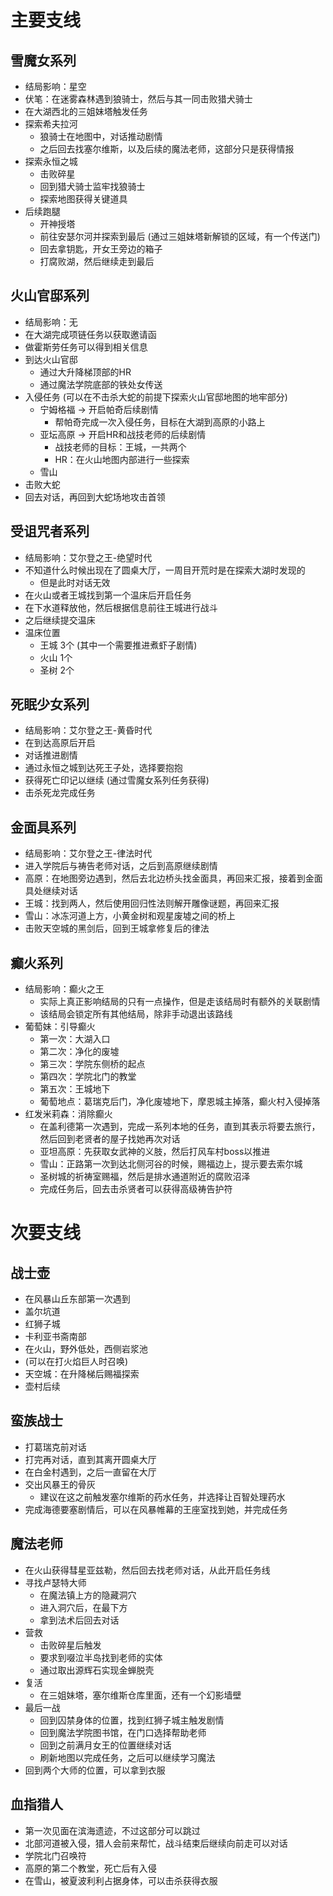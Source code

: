 # 主要支线
## 雪魔女系列
- 结局影响：星空
- 伏笔：在迷雾森林遇到狼骑士，然后与其一同击败猎犬骑士
- 在大湖西北的三姐妹塔触发任务
- 探索希夫拉河
	- 狼骑士在地图中，对话推动剧情
	- 之后回去找塞尔维斯，以及后续的魔法老师，这部分只是获得情报
- 探索永恒之城
	- 击败碎星
	- 回到猎犬骑士监牢找狼骑士
	- 探索地图获得关键道具
- 后续跑腿
	- 开神授塔
	- 前往安瑟尔河并探索到最后 (通过三姐妹塔新解锁的区域，有一个传送门)
	- 回去拿钥匙，开女王旁边的箱子
	- 打腐败湖，然后继续走到最后

## 火山官邸系列
- 结局影响：无
- 在大湖完成项链任务以获取邀请函
- 做霍斯劳任务可以得到相关信息
- 到达火山官邸
	- 通过大升降梯顶部的HR
	- 通过魔法学院底部的铁处女传送
- 入侵任务 (可以在不击杀大蛇的前提下探索火山官邸地图的地牢部分)
	- 宁姆格福 -> 开启帕奇后续剧情
		- 帮帕奇完成一次入侵任务，目标在大湖到高原的小路上
	- 亚坛高原 -> 开启HR和战技老师的后续剧情
		- 战技老师的目标：王城，一共两个
		- HR：在火山地图内部进行一些探索
	- 雪山
- 击败大蛇
- 回去对话，再回到大蛇场地攻击首领

## 受诅咒者系列
- 结局影响：艾尔登之王-绝望时代
- 不知道什么时候出现在了圆桌大厅，一周目开荒时是在探索大湖时发现的
	- 但是此时对话无效
- 在火山或者王城找到第一个温床后开启任务
- 在下水道释放他，然后根据信息前往王城进行战斗
- 之后继续提交温床
- 温床位置
	- 王城 3个 (其中一个需要推进煮虾子剧情)
	- 火山 1个
	- 圣树 2个

## 死眠少女系列
- 结局影响：艾尔登之王-黄昏时代
- 在到达高原后开启
- 对话推进剧情
- 通过永恒之城到达死王子处，选择要抱抱
- 获得死亡印记以继续 (通过雪魔女系列任务获得)
- 击杀死龙完成任务

## 金面具系列
- 结局影响：艾尔登之王-律法时代
- 进入学院后与祷告老师对话，之后到高原继续剧情
- 高原：在地图旁边遇到，然后去北边桥头找金面具，再回来汇报，接着到金面具处继续对话
- 王城：找到两人，然后使用回归性法则解开雕像谜题，再回来汇报
- 雪山：冰冻河道上方，小黄金树和观星废墟之间的桥上
- 击败天空城的黑剑后，回到王城拿修复后的律法

## 癫火系列
- 结局影响：癫火之王
	- 实际上真正影响结局的只有一点操作，但是走该结局时有额外的关联剧情
	- 该结局会锁定所有其他结局，除非手动退出该路线
- 葡萄妹：引导癫火
	- 第一次：大湖入口
	- 第二次：净化的废墟
	- 第三次：学院东侧桥的起点
	- 第四次：学院北门的教堂
	- 第五次：王城地下
	- 葡萄地点：葛瑞克后门，净化废墟地下，摩恩城主掉落，癫火村入侵掉落
- 红发米莉森：消除癫火
	- 在盖利德第一次遇到，完成一系列本地的任务，直到其表示将要去旅行，然后回到老贤者的屋子找她再次对话
	- 亚坦高原：先获取女武神的义肢，然后打风车村boss以推进
	- 雪山：正路第一次到达北侧河谷的时候，赐福边上，提示要去索尔城
	- 圣树城的祈祷室赐福，然后是排水通道附近的腐败沼泽
	- 完成任务后，回去击杀贤者可以获得高级祷告护符

# 次要支线
## 战士壶
- 在风暴山丘东部第一次遇到
- 盖尔坑道
- 红狮子城
- 卡利亚书斋南部
- 在火山，野外低处，西侧岩浆池
- (可以在打火焰巨人时召唤)
- 天空城：在升降梯后赐福探索
- 壶村后续

## 蛮族战士
- 打葛瑞克前对话
- 打完再对话，直到其离开圆桌大厅
- 在白金村遇到，之后一直留在大厅
- 交出风暴王的骨灰
	- 建议在这之前触发塞尔维斯的药水任务，并选择让百智处理药水
- 完成海德要塞剧情后，可以在风暴帷幕的王座室找到她，并完成任务

## 魔法老师
- 在火山获得彗星亚兹勒，然后回去找老师对话，从此开启任务线
- 寻找卢瑟特大师
	- 在魔法镇上方的隐藏洞穴
	- 进入洞穴后，在最下方
	- 拿到法术后回去对话
- 营救
	- 击败碎星后触发
	- 要求到啜泣半岛找到老师的实体
	- 通过取出源辉石实现金蝉脱壳
- 复活
	- 在三姐妹塔，塞尔维斯仓库里面，还有一个幻影墙壁
- 最后一战
	- 回到囚禁身体的位置，找到红狮子城主触发剧情
	- 回到魔法学院图书馆，在门口选择帮助老师
	- 回到之前满月女王的位置继续对话
	- 刷新地图以完成任务，之后可以继续学习魔法
- 回到两个大师的位置，可以拿到衣服

## 血指猎人
- 第一次见面在滨海遗迹，不过这部分可以跳过
- 北部河道被入侵，猎人会前来帮忙，战斗结束后继续向前走可以对话
- 学院北门召唤符
- 高原的第二个教堂，死亡后有入侵
- 在雪山，被夏波利利占据身体，可以击杀获得衣服
